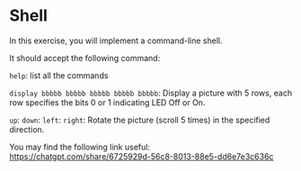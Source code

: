 # Shell

In this exercise, you will implement a command-line shell.

It should accept the following command:

`help`: list all the commands

`display bbbbb bbbbb bbbbb bbbbb bbbbb`: Display a picture with 5 rows, each row specifies the bits 0 or 1 indicating LED Off or On.

`up`:
`down`:
`left`:
`right`:
Rotate the picture (scroll 5 times) in the specified direction.

You may find the following link useful:
<https://chatgpt.com/share/6725929d-56c8-8013-88e5-dd6e7e3c636c>
